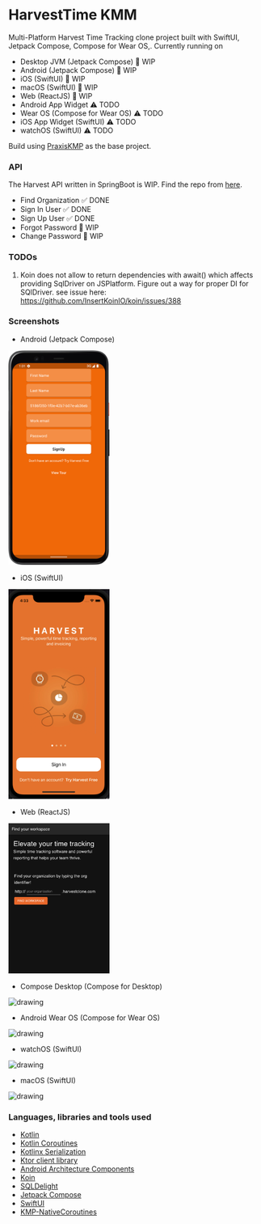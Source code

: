 # HarvestTime KMM 

Multi-Platform Harvest Time Tracking clone project built with SwiftUI, Jetpack Compose, Compose for Wear OS,. Currently running on

* Desktop JVM (Jetpack Compose) 🚧  WIP
* Android (Jetpack Compose) 🚧  WIP
* iOS (SwiftUI) 🚧  WIP
* macOS (SwiftUI) 🚧  WIP
* Web (ReactJS) 🚧  WIP
* Android App Widget ⚠️ TODO 
* Wear OS (Compose for Wear OS) ⚠ TODO
* iOS App Widget (SwiftUI) ⚠️ TODO
* watchOS (SwiftUI) ⚠️ TODO

Build using [PraxisKMP](https://github.com/mutualmobile/PraxisKMP) as the base project. 

### API

The Harvest API written in SpringBoot is WIP. Find the repo from [here](https://github.com/mutualmobile/HarvestAPISpring).
- Find Organization ✅ DONE
- Sign In User  ✅ DONE
- Sign Up User  ✅ DONE
- Forgot Password 🚧 WIP
- Change Password 🚧 WIP

### TODOs

1. Koin does not allow to return dependencies with await() which affects providing SqlDriver on JSPlatform. 
   Figure out a way for proper DI for SQlDriver.
   see issue here: https://github.com/InsertKoinIO/koin/issues/388

### Screenshots

* Android (Jetpack Compose)

<img src="art/android_harvest_sign_in.png" alt="drawing" style="width:200px;"/>

* iOS (SwiftUI)

<img src="art/ios_harvest_sign_in.png" alt="drawing" style="width:200px;"/>

* Web (ReactJS)

<img src="art/react_harvest_find_org.png" alt="drawing" style="width:200px;"/>

* Compose Desktop (Compose for Desktop)

<img src="art/art7.png" alt="drawing" style="width:200px;"/>

* Android Wear OS (Compose for Wear OS)

<img src="art/art6.png" alt="drawing" style="width:200px;"/>

* watchOS (SwiftUI)

<img src="art/art2.png" alt="drawing" style="width:200px;"/>

* macOS (SwiftUI)

<img src="art/art3.png" alt="drawing" style="width:200px;"/>


### Languages, libraries and tools used

* [Kotlin](https://kotlinlang.org/)
* [Kotlin Coroutines](https://kotlinlang.org/docs/reference/coroutines-overview.html)
* [Kotlinx Serialization](https://github.com/Kotlin/kotlinx.serialization)
* [Ktor client library](https://github.com/ktorio/ktor)
* [Android Architecture Components](https://developer.android.com/topic/libraries/architecture/index.html)
* [Koin](https://github.com/InsertKoinIO/koin)
* [SQLDelight](https://github.com/cashapp/sqldelight)
* [Jetpack Compose](https://developer.android.com/jetpack/compose)
* [SwiftUI](https://developer.apple.com/documentation/swiftui)
* [KMP-NativeCoroutines](https://github.com/rickclephas/KMP-NativeCoroutines)